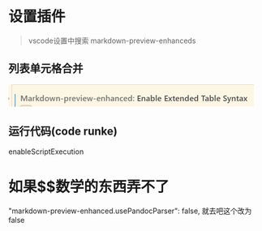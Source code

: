 # 设置插件
> vscode设置中搜索 markdown-preview-enhanceds

## 列表单元格合并
![](../md帮助/images/2021-04-23-18-33-21.png)

## 运行代码(code runke)
enableScriptExecution

# 如果$$数学的东西弄不了
"markdown-preview-enhanced.usePandocParser": false,
就去吧这个改为false




